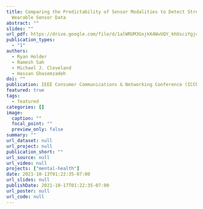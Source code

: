 ```yaml
---
title: Comparing the Predictability of Sensor Modalities to Detect Stress from
  Wearable Sensor Data
abstract: ""
slides: ""
url_pdf: https://drive.google.com/file/d/1alWRUM3GnjkK4WvUQY_khUsciYgjcwvQ/view?usp=sharing
publication_types:
  - "1"
authors:
  - Ryan Holder
  - Ramesh Sah
  - Michael J. Cleveland
  - Hassan Ghasemzadeh
doi: ""
publication: IEEE Consumer Communications & Networking Conference (ICCNC), 2022.
featured: true
tags:
  - featured
categories: []
image:
  caption: ""
  focal_point: ""
  preview_only: false
summary: ""
url_dataset: null
url_project: null
publication_short: ""
url_source: null
url_video: null
projects: ["mental-health"]
date: 2021-10-13T01:22:35-07:00
url_slides: null
publishDate: 2021-10-17T01:22:35-07:00
url_poster: null
url_code: null
---
```

